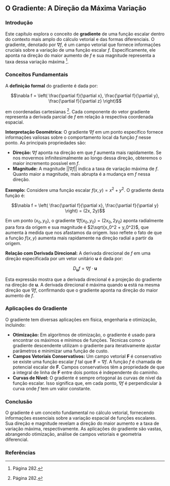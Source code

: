 ## O Gradiente: A Direção da Máxima Variação
### Introdução
Este capítulo explora o conceito de **gradiente** de uma função escalar dentro do contexto mais amplo do cálculo vetorial e das formas diferenciais. O gradiente, denotado por $\nabla f$, é um campo vetorial que fornece informações cruciais sobre a variação de uma função escalar $f$. Especificamente, ele aponta na direção do maior aumento de $f$ e sua magnitude representa a taxa dessa variação máxima [^1].

### Conceitos Fundamentais
A **definição formal** do gradiente é dada por:

$$\nabla f = \left( \frac{\partial f}{\partial x}, \frac{\partial f}{\partial y}, \frac{\partial f}{\partial z} \right)$$

em coordenadas cartesianas [^1]. Cada componente do vetor gradiente representa a derivada parcial de $f$ em relação à respectiva coordenada espacial.

**Interpretação Geométrica:**
O gradiente $\nabla f$ em um ponto específico fornece informações valiosas sobre o comportamento local da função $f$ nesse ponto. As principais propriedades são:

*   **Direção:** $\nabla f$ aponta na direção em que $f$ aumenta mais rapidamente. Se nos movermos infinitesimalmente ao longo dessa direção, obteremos o maior incremento possível em $f$.
*   **Magnitude:** A magnitude $||\nabla f||$ indica a taxa de variação máxima de $f$. Quanto maior a magnitude, mais abrupta é a mudança em $f$ nessa direção.

**Exemplo:**
Considere uma função escalar $f(x, y) = x^2 + y^2$. O gradiente desta função é:

$$\nabla f = \left( \frac{\partial f}{\partial x}, \frac{\partial f}{\partial y} \right) = (2x, 2y)$$

Em um ponto $(x_0, y_0)$, o gradiente $\nabla f(x_0, y_0) = (2x_0, 2y_0)$ aponta radialmente para fora da origem e sua magnitude é $2\sqrt{x_0^2 + y_0^2}$, que aumenta à medida que nos afastamos da origem. Isso reflete o fato de que a função $f(x, y)$ aumenta mais rapidamente na direção radial a partir da origem.

**Relação com Derivada Direcional:**
A derivada direcional de $f$ em uma direção especificada por um vetor unitário $\mathbf{u}$ é dada por:

$$D_{\mathbf{u}}f = \nabla f \cdot \mathbf{u}$$

Esta expressão mostra que a derivada direcional é a projeção do gradiente na direção de $\mathbf{u}$. A derivada direcional é máxima quando $\mathbf{u}$ está na mesma direção que $\nabla f$, confirmando que o gradiente aponta na direção do maior aumento de $f$.

### Aplicações do Gradiente
O gradiente tem diversas aplicações em física, engenharia e otimização, incluindo:

*   **Otimização:** Em algoritmos de otimização, o gradiente é usado para encontrar os máximos e mínimos de funções. Técnicas como o gradiente descendente utilizam o gradiente para iterativamente ajustar parâmetros e minimizar uma função de custo.
*   **Campos Vetoriais Conservativos:** Um campo vetorial $\mathbf{F}$ é conservativo se existe uma função escalar $f$ tal que $\mathbf{F} = \nabla f$. A função $f$ é chamada de potencial escalar de $\mathbf{F}$. Campos conservativos têm a propriedade de que a integral de linha de $\mathbf{F}$ entre dois pontos é independente do caminho.
*   **Curvas de Nível:** O gradiente é sempre ortogonal às curvas de nível da função escalar. Isso significa que, em cada ponto, $\nabla f$ é perpendicular à curva onde $f$ tem um valor constante.

### Conclusão
O gradiente é um conceito fundamental no cálculo vetorial, fornecendo informações essenciais sobre a variação espacial de funções escalares. Sua direção e magnitude revelam a direção do maior aumento e a taxa de variação máxima, respectivamente. As aplicações do gradiente são vastas, abrangendo otimização, análise de campos vetoriais e geometria diferencial.

### Referências
[^1]: Página 282.
<!-- END -->
